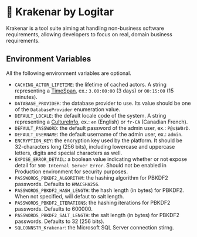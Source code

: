 ﻿# 🐙 Krakenar by Logitar

Krakenar is a tool suite aiming at handling non-business software requirements, allowing developers to focus on real, domain business requirements.

## Environment Variables

All the following environment variables are optional.

- `CACHING_ACTOR_LIFETIME`: the lifetime of cached actors. A string representing a [TimeSpan](https://learn.microsoft.com/en-us/dotnet/api/system.timespan?view=net-9.0), ex.: `3.00:00:00` (3 days) or `00:15:00` (15 minutes).
- `DATABASE_PROVIDER`: the database provider to use. Its value should be one of the `DatabaseProvider` enumeration value.
- `DEFAULT_LOCALE`: the default locale code of the system. A string representing a [CultureInfo](https://learn.microsoft.com/en-us/dotnet/api/system.globalization.cultureinfo?view=net-9.0), ex.: `en` (English) or `fr-CA` (Canadian French).
- `DEFAULT_PASSWORD`: the default password of the admin user, ex.: `P@s$W0rD`.
- `DEFAULT_USERNAME`: the default username of the admin user, ex.: `admin`.
- `ENCRYPTION_KEY`: the encryption key used by the platform. It should be 32-characters long (256 bits), including lowercase and uppercase letters, digits and special characters as well.
- `EXPOSE_ERROR_DETAIL`: a boolean value indicating whether or not expose detail for `500 Internal Server Error`. Should not be enabled in Production environment for security purposes.
- `PASSWORDS_PBKDF2_ALGORITHM`: the hashing algorithm for PBKDF2 passwords. Defaults to `HMACSHA256`.
- `PASSWORDS_PBKDF2_HASH_LENGTH`: the hash length (in bytes) for PBKDF2. When not specified, will defaut to salt length.
- `PASSWORDS_PBKDF2_ITERATIONS`: the hashing iterations for PBKDF2 passwords. Defaults to 600000.
- `PASSWORDS_PBKDF2_SALT_LENGTH`: the salt length (in bytes) for PBKDF2 passwords. Defaults to 32 (256 bits).
- `SQLCONNSTR_Krakenar`: the Microsoft SQL Server connection stirng.
